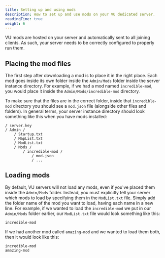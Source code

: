 ```yaml
---
title: Setting up and using mods
description: How to set up and use mods on your VU dedicated server.
readingTime: true
weight: 6
---
```


VU mods are hosted on your server and automatically sent to all joining clients. As such, your server needs to be correctly configured to properly run them.

## Placing the mod files

The first step after downloading a mod is to place it in the right place. Each mod goes inside its own folder inside the `Admin/Mods` folder inside the server instance directory. For example, if we had a mod named `incredible-mod`, you would place it inside the `Admin/Mods/incredible-mod` directory. 

To make sure that the files are in the correct folder, inside that `incredible-mod` directory you should see a `mod.json` file (alongside other files and folders). In general terms, your server instance directory should look something like this when you have mods installed:

```
/ server.key
/ Admin /
    / Startup.txt
    / MapList.txt
    / ModList.txt
    / Mods /
        / incredible-mod /
            / mod.json
            / ...
```

## Loading mods

By default, VU servers will not load any mods, even if you've placed them inside the `Admin/Mods` folder. Instead, you must explicitly tell your server which mods to load by specifying them in the `ModList.txt` file. Simply add the folder name of the mod you want to load, having each name in a new line. For example, if we wanted to load the `incredible-mod` we put in our `Admin/Mods` folder earlier, our `ModList.txt` file would look something like this:

```
incredible-mod
```

If we had another mod called `amazing-mod` and we wanted to load them both, then it would look like this:

```
incredible-mod
amazing-mod
```